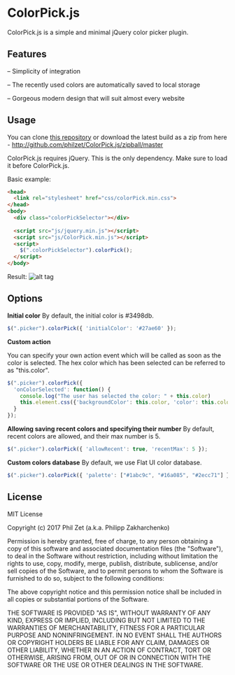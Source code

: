 # ColorPick.js

ColorPick.js is a simple and minimal jQuery color picker plugin.

## Features

– Simplicity of integration

– The recently used colors are automatically saved to local storage

– Gorgeous modern design that will suit almost every website

## Usage

You can clone [this repository](https://github.com/philzet/ColorPick.js) or download the latest build as a zip from here - http://github.com/philzet/ColorPick.js/zipball/master

ColorPick.js requires jQuery. This is the only dependency. Make sure to load it before ColorPick.js.

Basic example:
```html
<head>
  <link rel="stylesheet" href="css/colorPick.min.css">
</head>
<body>
  <div class="colorPickSelector"></div>
  
  <script src="js/jquery.min.js"></script>
  <script src="js/ColorPick.min.js"></script>
  <script>
    $(".colorPickSelector").colorPick();
  </script>
</body>
```

Result:
![alt tag](https://raw.githubusercontent.com/philzet/ColorPick.js/master/demo/screenshot.png?token=ALMWaIz-dwolfOXaNQN_dKqgIH5vLglNks5YjJj9wA%3D%3D)

## Options

**Initial color**
By default, the initial color is #3498db.

```javascript
$(".picker").colorPick({ 'initialColor': '#27ae60' });
```

**Custom action**

You can specify your own action event which will be called as soon as the color is selected. 
The hex color which has been selected can be referred to as "this.color".

```javascript
$(".picker").colorPick({ 
  'onColorSelected': function() {
    console.log("The user has selected the color: " + this.color)
    this.element.css({'backgroundColor': this.color, 'color': this.color});
  } 
});
```

**Allowing saving recent colors and specifying their number**
By default, recent colors are allowed, and their max number is 5.

```javascript
$(".picker").colorPick({ 'allowRecent': true, 'recentMax': 5 });
```

**Custom colors database**
By default, we use Flat UI color database.

```javascript
$(".picker").colorPick({ 'palette': ["#1abc9c", "#16a085", "#2ecc71"] });
```

## License

MIT License

Copyright (c) 2017 Phil Zet (a.k.a. Philipp Zakharchenko)

Permission is hereby granted, free of charge, to any person obtaining a copy
of this software and associated documentation files (the "Software"), to deal
in the Software without restriction, including without limitation the rights
to use, copy, modify, merge, publish, distribute, sublicense, and/or sell
copies of the Software, and to permit persons to whom the Software is
furnished to do so, subject to the following conditions:

The above copyright notice and this permission notice shall be included in all
copies or substantial portions of the Software.

THE SOFTWARE IS PROVIDED "AS IS", WITHOUT WARRANTY OF ANY KIND, EXPRESS OR
IMPLIED, INCLUDING BUT NOT LIMITED TO THE WARRANTIES OF MERCHANTABILITY,
FITNESS FOR A PARTICULAR PURPOSE AND NONINFRINGEMENT. IN NO EVENT SHALL THE
AUTHORS OR COPYRIGHT HOLDERS BE LIABLE FOR ANY CLAIM, DAMAGES OR OTHER
LIABILITY, WHETHER IN AN ACTION OF CONTRACT, TORT OR OTHERWISE, ARISING FROM,
OUT OF OR IN CONNECTION WITH THE SOFTWARE OR THE USE OR OTHER DEALINGS IN THE
SOFTWARE.
